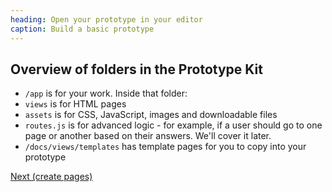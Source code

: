 ```yaml
---
heading: Open your prototype in your editor
caption: Build a basic prototype
---
```


## Overview of folders in the Prototype Kit

 - `/app` is for your work. Inside that folder:
  - `views` is for HTML pages
  - `assets` is for CSS, JavaScript, images and downloadable files
  - `routes.js` is for advanced logic - for example, if a user should go to one page or another based on their answers. We'll cover it later.
 - `/docs/views/templates` has template pages for you to copy into your prototype

[Next (create pages)](create-pages)
